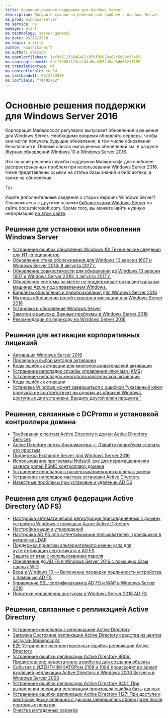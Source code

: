 ```yaml
---
title: Основные решения поддержки для Windows Server
description: Получите ссылки на решения для проблем с Windows Server
ms.prod: windows-server
ms.service: na
manager: alant
ms.technology: server-general
ms.date: 03/16/2018
ms.topic: article
author: kaushika-msft
ms.author: elizapo
ms.openlocfilehash: 1ef9d511f8946452c5f9f05628c67c5908c53a55
ms.sourcegitcommit: 6aff3d88ff22ea141a6ea6572a5ad8dd6321f199
ms.translationtype: MT
ms.contentlocale: ru-RU
ms.lasthandoff: 09/27/2019
ms.locfileid: "71402762"
---
```

# <a name="top-support-solutions-for-windows-server-2016"></a>Основные решения поддержки для Windows Server 2016

Корпорация Майкрософт регулярно выпускает обновления и решения для Windows Server. Необходимо вовремя обновлять серверы, чтобы они могли получать будущие обновления, в том числе обновления безопасности. Полный список выпущенных обновлений см. в разделе [Журнал обновлений Windows 10 и Windows Server 2016](https://support.microsoft.com/en-us/help/4000825/windows-10-windows-server-2016-update-history).

Это лучшие решения службы поддержки Майкрософт для наиболее распространенных проблем при использовании Windows Server 2016. Ниже представлены ссылки на статьи базы знаний и библиотеки, а также на обновления.

>[!TIP]
> Ищете дополнительные сведения о старых версиях Windows Server? Ознакомьтесь с другими нашими [библиотеками Windows Server](/previous-versions/windows/) на сайте docs.microsoft.com. Кроме того, вы можете найти нужную информацию [на этом сайте](https://docs.microsoft.com/search/index?search=Windows+Server&dataSource=previousVersions).

## <a name="solutions-for-installing-or-upgrading-windows-server"></a>Решения для установки или обновления Windows Server

- [Устранение ошибок обновления Windows 10: Технические сведения для ИТ-специалистов](https://docs.microsoft.com/windows/deployment/upgrade/resolve-windows-10-upgrade-errors)
- [Обновление стека обслуживания для Windows 10 версии 1607 и Windows Server 2016: 8 августа 2017 г.](https://support.microsoft.com/en-US/help/4035631)
- [Обновление совместимости для обновления до Windows 10 версии 1607 и Windows Server 2016: 3 августа 2017 г.](https://support.microsoft.com/en-US/help/4033524)
- [Обновление системы на месте не поддерживается на виртуальных машинах Azure под управлением Windows.](https://support.microsoft.com/en-US/help/4014997)
- [Варианты обновления и преобразования для Windows Server 2016](../get-started/supported-upgrade-paths.md)
- [Матрица обновления ролей сервера и миграции для Windows Server 2016](../get-started/server-role-upgradeability-table.md)
- [Установка и обновление Windows Server](../get-started/installation-and-upgrade.md)
- [Заметки о выпуске. Важные проблемы в Windows Server 2016](../get-started/windows-server-2016-ga-release-notes.md)
- [Рекомендации по переходу на Windows Server 2016](../get-started/recommendations-moving-to-server2016.md)

## <a name="solutions-for-volume-activation"></a>Решения для активации корпоративных лицензий
- [Активация Windows Server 2016](../get-started/server-2016-activation.md)
- [Проверка и выбор методов активации](https://technet.microsoft.com/library/jj134256(ws.11).aspx)
- [Коды ошибок активации для многопользовательской активации](https://technet.microsoft.com/library/dn502528.aspx)
- [Устранение неполадок службы управления ключами (KMS)](https://technet.microsoft.com/library/ee939272.aspx)
- [Устранение неполадок многопользовательской активации](https://technet.microsoft.com/library/ff793439.aspx)
- [Коды ошибок активации](https://technet.microsoft.com/library/ff793399.aspx)
- [Установка Windows может завершиться с ошибкой "указанный ключ продукта не соответствует ни одному из образов Windows, доступных для установки. Введите другой ключ продукта "](https://support.microsoft.com/help/2796988/windows-8-or-windows-server-2012-installation-may-fail-with-error-mess)

## <a name="solutions-related-to-dcpromo-and-installing-domain-controllers"></a>Решения, связанные с DCPromo и установкой контроллера домена
- [Требования к портам Active Directory и домен Active Directory Services](https://technet.microsoft.com/library/dd772723(v=ws.10).aspx)
- [Active Directory порты брандмауэра — Давайте попробуем сделать это простым](http://blogs.msmvps.com/acefekay/2011/11/01/active-directory-firewall-ports-let-s-try-to-make-this-simple/)
- [Поддержка Exchange Server для Windows Server 2016](https://technet.microsoft.com/library/ff728623(v=exchg.150).aspx)
- [Использование программы Ntdsutil. exe для перемещения или захвата ролей FSMO контроллеру домена](https://support.microsoft.com/kb/255504)
- [Устранение неполадок с развертыванием контроллера домена](../identity/ad-ds/deploy/troubleshooting-domain-controller-deployment.md)
- [Устранение неполадок мастера установки Active Directory](https://msdn.microsoft.com/library/bb727058.aspx)
- [Известные проблемы при установке и удалении AD DS](https://technet.microsoft.com/library/cc754463(v=ws.10).aspx)

## <a name="solutions-for-active-directory-federation-services-ad-fs"></a>Решения для служб федерации Active Directory (AD FS)
- [Настройка автоматической регистрации присоединенных к домену устройств Windows с помощью Azure Active Directory](/azure/active-directory/active-directory-conditional-access-automatic-device-registration-setup)
- [Настройка выдачи утверждений](/azure/active-directory/device-management-hybrid-azuread-joined-devices-setup#step-2-setup-issuance-of-claims)
- [Настройка AD FS для аутентификации пользователей, хранящихся в каталогах LDAP](../identity/ad-fs/operations/configure-ad-fs-to-authenticate-users-stored-in-ldap-directories.md)
- [Поддержка привязки альтернативного имени узла для аутентификации сертификата в AD FS](../identity/ad-fs/operations/ad-fs-support-for-alternate-hostname-binding-for-certificate-authentication.md)
- [Защита от атак с использованием пароля](https://blogs.technet.microsoft.com/tspring/2017/01/20/federated-to-microsoft-cloud-and-account-lockouts/)
- [Обновление до AD FS в Windows Server 2016 с помощью базы данных WID](../identity/ad-fs/deployment/upgrading-to-ad-fs-in-windows-server-2016.md)
- [Вход в Windows 10 — Включение проверки подлинности устройства с помощью AD FS](../identity/ad-fs/operations/configure-device-based-conditional-access-on-premises.md)
- [Управление SSL-сертификатами в AD FS и WAP в Windows Server 2016](../identity/ad-fs/operations/manage-ssl-certificates-ad-fs-wap-2016.md)
- [Политики управления доступом в Windows Server 2016 AD FS](../identity/ad-fs/operations/access-control-policies-in-ad-fs.md)

## <a name="solutions-related-to-active-directory-replication"></a>Решения, связанные с репликацией Active Directory

- [Устранение неполадок с репликацией Active Directory](../identity/ad-ds/manage/troubleshoot/troubleshooting-active-directory-replication-problems.md)
- [Загрузка Состояние репликации Active Directory средства из центра загрузки Майкрософт](https://www.microsoft.com/en-in/download/details.aspx?id=30005)
- [E2E Устранение распространенных ошибок репликации Active Directory](https://support.microsoft.com/kb/3108513)
- [Устранение ошибки репликации Active Directory 8606: Предоставлено недостаточно атрибутов для создания объекта](https://support.microsoft.com/kb/2028495)
- [События с ИДЕНТИФИКАТОРом 2108 и 1084 происходят во время входящей репликации Active Directory в Windows 2000 Server и в Windows Server 2003](https://support.microsoft.com/kb/837932)
- [Устранение ошибки репликации Active Directory 8451: При выполнении операции репликации произошла ошибка базы данных](https://support.microsoft.com/kb/2645996)
- [Устранение ошибки репликации Active Directory 1127: При доступе к жесткому диску операция с диском завершилась сбоем даже после повторных попыток](https://support.microsoft.com/kb/2025726)
- [Очистка метаданных сервера](https://technet.microsoft.com/library/cc816907.aspx)